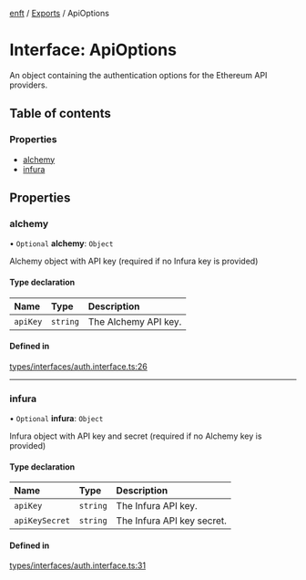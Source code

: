 [enft](../README.md) / [Exports](../modules.md) / ApiOptions

# Interface: ApiOptions

An object containing the authentication options for the Ethereum API providers.

## Table of contents

### Properties

- [alchemy](ApiOptions.md#alchemy)
- [infura](ApiOptions.md#infura)

## Properties

### alchemy

• `Optional` **alchemy**: `Object`

Alchemy object with API key (required if no Infura key is provided)

#### Type declaration

| Name | Type | Description |
| :------ | :------ | :------ |
| `apiKey` | `string` | The Alchemy API key. |

#### Defined in

[types/interfaces/auth.interface.ts:26](https://github.com/kenryu42/ethereum-nft-sales-bot/blob/a276033/src/types/interfaces/auth.interface.ts#L26)

___

### infura

• `Optional` **infura**: `Object`

Infura object with API key and secret (required if no Alchemy key is provided)

#### Type declaration

| Name | Type | Description |
| :------ | :------ | :------ |
| `apiKey` | `string` | The Infura API key. |
| `apiKeySecret` | `string` | The Infura API key secret. |

#### Defined in

[types/interfaces/auth.interface.ts:31](https://github.com/kenryu42/ethereum-nft-sales-bot/blob/a276033/src/types/interfaces/auth.interface.ts#L31)
